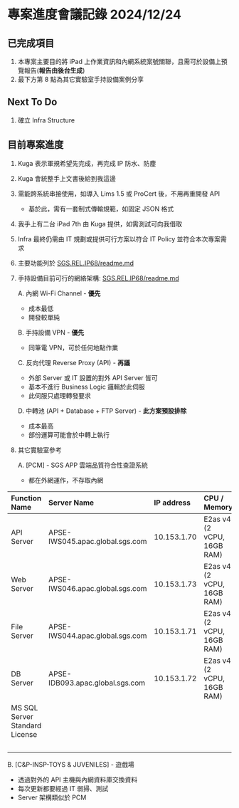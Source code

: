 # 專案進度會議記錄 2024/12/24

## 已完成項目

1. 本專案主要目的將 iPad 上作業資訊和內網系統案號關聯，且需可於設備上預覽報告(**報告由後台生成**)
2. 最下方第 8 點為其它實驗室手持設備案例分享

## Next To Do

1. 確立 Infra Structure

## 目前專案進度

1. Kuga 表示軍規希望先完成，再完成 IP 防水、防塵
2. Kuga 會統整手上文書後給到我這邊
3. 需能跨系統串接使用，如導入 Lims 1.5 或 ProCert 後，不用再重開發 API
   - 基於此，需有一套制式傳輸規範，如固定 JSON 格式
4. 我手上有二台 iPad 7th 由 Kuga 提供，如需測試可向我借取
5. Infra 最終仍需由 IT 規劃或提供可行方案以符合 IT Policy 並符合本次專案需求
6. 主要功能列於 [SGS.REL.IP68/readme.md](../../../README.md)
7. 手持設備目前可行的網絡架構: [SGS.REL.IP68/readme.md](../../../README.md)
   
   A. 內網 Wi-Fi Channel - **優先**
   - 成本最低
   - 開發較單純

   B. 手持設備 VPN - **優先**
   - 同筆電 VPN，可於任何地點作業

   C. 反向代理 Reverse Proxy (API) - **再議**
   - 外部 Server 或 IT 設置的對外 API Server 皆可
   - 基本不進行 Business Logic 邏輯於此伺服
   - 此伺服只處理轉發要求

   D. 中轉池 (API + Database + FTP Server) - **此方案預設排除**
   - 成本最高
   - 部份運算可能會於中轉上執行

8. 其它實驗室參考

   A. [PCM] - SGS APP 雲端品質符合性查證系統
   - 都在外網運作，不存取內網

| Function Name                  | Server Name                     | IP address   | CPU / Memory               | Disk size | EUR      | NTD       | Period  |
|:--------------------------------|:---------------------------------|:--------------|:----------------------------|:-----------|:----------|:-----------|:---------|
| API Server                     | APSE-IWS045.apac.global.sgs.com | 10.153.1.70  | E2as v4 (2 vCPU, 16GB RAM) | 64GB      | 107.31   | 3,490.79  | Monthly |
| Web Server                     | APSE-IWS046.apac.global.sgs.com | 10.153.1.73  | E2as v4 (2 vCPU, 16GB RAM) | 64GB      | 107.31   | 3,490.79  | Monthly |
| File Server                    | APSE-IWS044.apac.global.sgs.com | 10.153.1.71  | E2as v4 (2 vCPU, 16GB RAM) | 256GB     | 119.64   | 3,891.89  | Monthly |
| DB Server                      | APSE-IDB093.apac.global.sgs.com | 10.153.1.72  | E2as v4 (2 vCPU, 16GB RAM) | 64GB      | 107.31   | 3,490.79  | Monthly |
| MS SQL Server Standard License |                                 |              |                            |           | 617.00   | 1,672.58  | Yearly  |
|                                |                                 |              |                            |           | 1,058.57 | 16,036.86 |         |

   B. [C&P-INSP-TOYS & JUVENILES] - 遊戲場
   - 透過對外的 API 主機與內網資料庫交換資料
   - 每次更新都要經過 IT 弱掃、測試
   - Server 架構類似於 PCM
